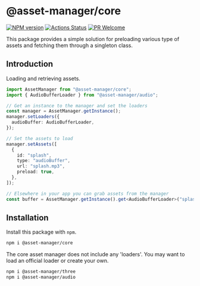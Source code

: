 # @asset-manager/core

[![NPM version][npm-image]][npm-url]
[![Actions Status][ci-image]][ci-url]
[![PR Welcome][npm-downloads-image]][npm-downloads-url]

This package provides a simple solution for preloading various type of assets and fetching
them through a singleton class.

## Introduction

Loading and retrieving assets.

```typescript
import AssetManager from "@asset-manager/core";
import { AudioBufferLoader } from "@asset-manager/audio";

// Get an instance to the manager and set the loaders
const manager = AssetManager.getInstance();
manager.setLoaders({
  audioBuffer: AudioBufferLoader,
});

// Set the assets to load
manager.setAssets([
  {
    id: "splash",
    type: "audioBuffer",
    url: "splash.mp3",
    preload: true,
  },
]);

// Elsewhere in your app you can grab assets from the manager
const buffer = AssetManager.getInstance().get<AudioBufferLoader>("splash");
```

## Installation

Install this package with `npm`.

```bash
npm i @asset-manager/core
```

The core asset manager does not include any 'loaders'. You may want to load an official loader or create your own.

```bash
npm i @asset-manager/three
npm i @asset-manager/audio
```

[npm-image]: https://img.shields.io/npm/v/@asset-manager/core.svg?style=flat-square&logo=react
[npm-url]: https://npmjs.org/package/@asset-manager/core
[npm-downloads-image]: https://img.shields.io/npm/dm/@asset-manager/core.svg
[npm-downloads-url]: https://npmcharts.com/compare/@asset-manager/core?minimal=true
[ci-image]: https://github.com/phantomstudios/asset-manager-core/workflows/Test/badge.svg
[ci-url]: https://github.com/phantomstudios/asset-manager-core/actions
